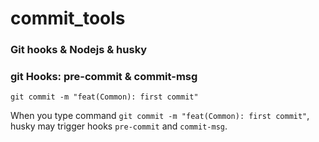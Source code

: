 # commit_tools 

### Git hooks & Nodejs & husky

### git Hooks: pre-commit & commit-msg
```
git commit -m "feat(Common): first commit"
```

When you type command `git commit -m "feat(Common): first commit"`, husky may trigger hooks  `pre-commit` and `commit-msg`.
